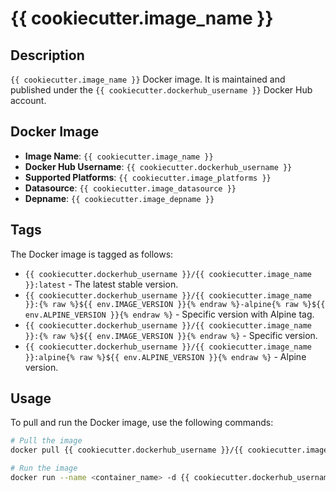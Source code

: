 # {{ cookiecutter.image_name }}

## Description

`{{ cookiecutter.image_name }}` Docker image. It is maintained and published under the `{{ cookiecutter.dockerhub_username }}` Docker Hub account.

## Docker Image

- **Image Name**: `{{ cookiecutter.image_name }}`
- **Docker Hub Username**: `{{ cookiecutter.dockerhub_username }}`
- **Supported Platforms**: `{{ cookiecutter.image_platforms }}`
- **Datasource**: `{{ cookiecutter.image_datasource }}`
- **Depname**: `{{ cookiecutter.image_depname }}`

## Tags

The Docker image is tagged as follows:

- `{{ cookiecutter.dockerhub_username }}/{{ cookiecutter.image_name }}:latest` - The latest stable version.
- `{{ cookiecutter.dockerhub_username }}/{{ cookiecutter.image_name }}:{% raw %}${{ env.IMAGE_VERSION }}{% endraw %}-alpine{% raw %}${{ env.ALPINE_VERSION }}{% endraw %}` - Specific version with Alpine tag.
- `{{ cookiecutter.dockerhub_username }}/{{ cookiecutter.image_name }}:{% raw %}${{ env.IMAGE_VERSION }}{% endraw %}` - Specific version.
- `{{ cookiecutter.dockerhub_username }}/{{ cookiecutter.image_name }}:alpine{% raw %}${{ env.ALPINE_VERSION }}{% endraw %}` - Alpine version.

## Usage

To pull and run the Docker image, use the following commands:

```bash
# Pull the image
docker pull {{ cookiecutter.dockerhub_username }}/{{ cookiecutter.image_name }}:latest

# Run the image
docker run --name <container_name> -d {{ cookiecutter.dockerhub_username }}/{{ cookiecutter.image_name }}:latest
```

